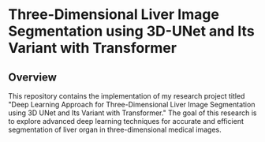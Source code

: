 # Three-Dimensional Liver Image Segmentation using 3D-UNet and Its Variant with Transformer

## Overview
This repository contains the implementation of my research project titled "Deep Learning Approach for Three-Dimensional Liver Image Segmentation using 3D UNet and Its Variant with Transformer." The goal of this research is to explore advanced deep learning techniques for accurate and efficient segmentation of liver organ in three-dimensional medical images.
